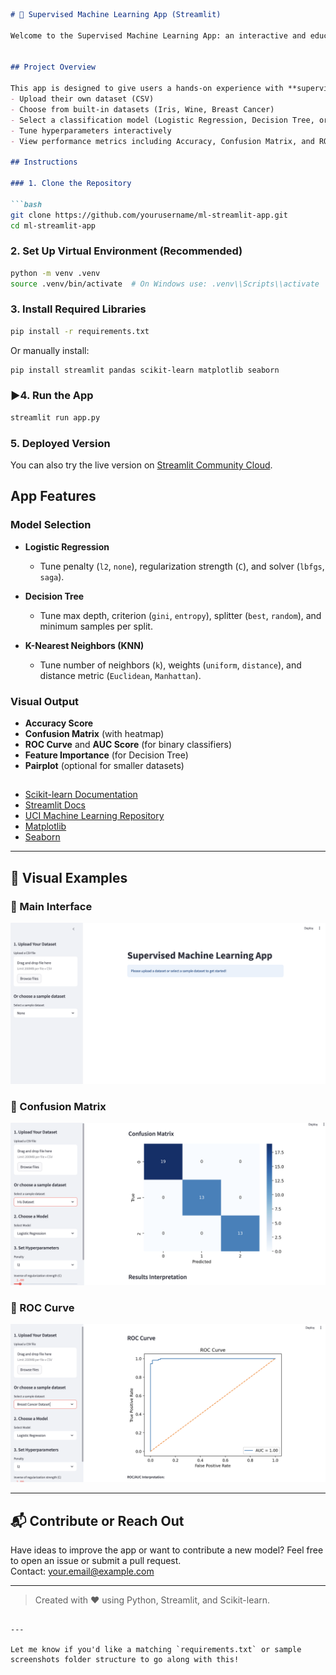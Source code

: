 
```markdown
# 🧠 Supervised Machine Learning App (Streamlit)

Welcome to the Supervised Machine Learning App: an interactive and educational Streamlit web app where users can upload their own datasets or explore built-in sample datasets, train machine learning models, adjust hyperparameters, and evaluate results visually and intuitively.


## Project Overview

This app is designed to give users a hands-on experience with **supervised machine learning**. With just a few clicks, users can:
- Upload their own dataset (CSV)
- Choose from built-in datasets (Iris, Wine, Breast Cancer)
- Select a classification model (Logistic Regression, Decision Tree, or K-Nearest Neighbors)
- Tune hyperparameters interactively
- View performance metrics including Accuracy, Confusion Matrix, and ROC Curve (for binary classification)

## Instructions

### 1. Clone the Repository

```bash
git clone https://github.com/yourusername/ml-streamlit-app.git
cd ml-streamlit-app
```

### 2. Set Up Virtual Environment (Recommended)

```bash
python -m venv .venv
source .venv/bin/activate  # On Windows use: .venv\\Scripts\\activate
```

### 3. Install Required Libraries

```bash
pip install -r requirements.txt
```

Or manually install:

```bash
pip install streamlit pandas scikit-learn matplotlib seaborn
```

### ▶4. Run the App

```bash
streamlit run app.py
```

### 5. Deployed Version

You can also try the live version on [Streamlit Community Cloud](https://share.streamlit.io/yourusername/ml-streamlit-app/main/app.py).



## App Features

### Model Selection

- **Logistic Regression**
  - Tune penalty (`l2`, `none`), regularization strength (`C`), and solver (`lbfgs`, `saga`).
  
- **Decision Tree**
  - Tune max depth, criterion (`gini`, `entropy`), splitter (`best`, `random`), and minimum samples per split.
  
- **K-Nearest Neighbors (KNN)**
  - Tune number of neighbors (`k`), weights (`uniform`, `distance`), and distance metric (`Euclidean`, `Manhattan`).

### Visual Output

- **Accuracy Score**
- **Confusion Matrix** (with heatmap)
- **ROC Curve** and **AUC Score** (for binary classifiers)
- **Feature Importance** (for Decision Tree)
- **Pairplot** (optional for smaller datasets)

## 
- [Scikit-learn Documentation](https://scikit-learn.org/stable/user_guide.html)
- [Streamlit Docs](https://docs.streamlit.io/)
- [UCI Machine Learning Repository](https://archive.ics.uci.edu/ml/index.php)
- [Matplotlib](https://matplotlib.org/)  
- [Seaborn](https://seaborn.pydata.org/)

---

## 📸 Visual Examples

### 🔷 Main Interface
![Main Interface Screenshot](screenshots/interface.png)

### 🔷 Confusion Matrix
![Confusion Matrix](screenshots/confusion_matrix.png)

### 🔷 ROC Curve
![ROC Curve](screenshots/roc_curve.png)

---

## 📬 Contribute or Reach Out

Have ideas to improve the app or want to contribute a new model? Feel free to open an issue or submit a pull request.  
Contact: your.email@example.com

---

> Created with ❤️ using Python, Streamlit, and Scikit-learn.
```

---

Let me know if you'd like a matching `requirements.txt` or sample screenshots folder structure to go along with this!